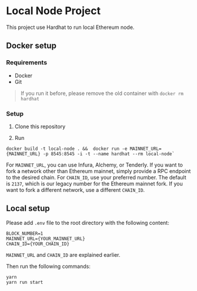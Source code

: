 # Local Node Project

This project use Hardhat to run local Ethereum node.

## Docker setup
### Requirements
- Docker
- Git

> If you run it before, please remove the old container with `docker rm hardhat`

### Setup
1. Clone this repository

2. Run 
```shell
docker build -t local-node . &&  docker run -e MAINNET_URL={MAINNET_URL} -p 8545:8545 -i -t --name hardhat --rm local-node`
```
For `MAINNET_URL`, you can use Infura, Alchemy, or Tenderly. If you want to fork a network other than Ethereum mainnet, simply provide a RPC endpoint to the desired chain.
For `CHAIN_ID`, use your preferred number. The default is `2137`, which is our legacy number for the Ethereum mainnet fork. If you want to fork a different network, use a different `CHAIN_ID`.

## Local setup

Please add `.env` file to the root directory with the following content:

```text
BLOCK_NUMBER=1
MAINNET_URL={YOUR_MAINNET_URL}
CHAIN_ID={YOUR_CHAIN_ID}
```
`MAINNET_URL` and `CHAIN_ID` are explained earlier.

Then run the following commands:

```shell
yarn 
yarn run start
```
